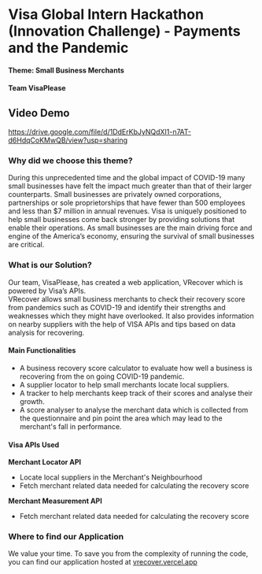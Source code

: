 # **Visa Global Intern Hackathon (Innovation Challenge) - Payments and the Pandemic**
#### **Theme: Small Business Merchants**
#### **Team VisaPlease**  

## Video Demo
https://drive.google.com/file/d/1DdErKbJyNQdXI1-n7AT-d6HdqCoKMwQB/view?usp=sharing  
### **Why did we choose this theme?**
During this unprecedented time and the global impact of COVID-19 many small businesses have felt the impact much greater than that of their larger counterparts. Small businesses are privately owned corporations, partnerships or sole proprietorships that have fewer than 500 employees and less than $7 million in annual revenues. Visa is uniquely positioned to help small businesses come back stronger by providing solutions that enable their operations.
As small businesses are the main driving force and engine of the America’s economy, ensuring the survival of small businesses are critical.

### **What is our Solution?**
Our team, VisaPlease, has created a web application, VRecover which is powered by Visa’s APIs.  
VRecover allows small business merchants to check their recovery score from pandemics such as COVID-19 and identify their strengths and weaknesses which they might have overlooked. It also provides information on nearby suppliers with the help of VISA APIs and tips based on data analysis for recovering.

#### **Main Functionalities**
* A business recovery score calculator to evaluate how well a business is recovering from the on going COVID-19 pandemic.
* A supplier locator to help small merchants locate local suppliers.
* A tracker to help merchants keep track of their scores and analyse their growth.
* A score analyser to analyse the merchant data which is collected from the questionnaire and pin point the area which may lead to the merchant's fall in performance.

#### **Visa APIs Used**
**Merchant Locator API**
- Locate local suppliers in the Merchant's Neighbourhood
- Fetch merchant related data needed for calculating the recovery score

**Merchant Measurement API**
- Fetch merchant related data needed for calculating the recovery score

### **Where to find our Application**
We value your time. To save you from the complexity of running the code, you can find our application hosted at [vrecover.vercel.app](https://vrecover.vercel.app/auth)

